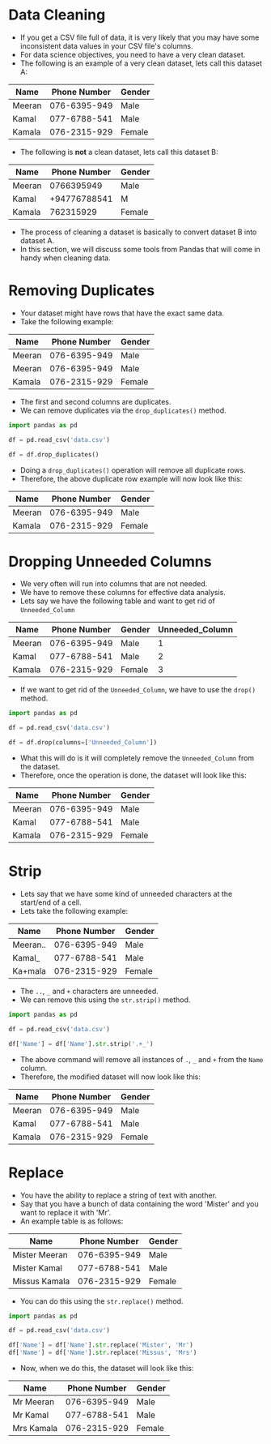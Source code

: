 # Data Cleaning
+ If you get a CSV file full of data, it is very likely that you may have some inconsistent data values in your CSV file's columns.
+ For data science objectives, you need to have a very clean dataset.
+ The following is an example of a very clean dataset, lets call this dataset A:

| Name      | Phone Number  | Gender    |
|-----------|---------------|-----------|
| Meeran    | 076-6395-949  | Male      |
| Kamal     | 077-6788-541  | Male      |
| Kamala    | 076-2315-929  | Female    |

+ The following is **not** a clean dataset, lets call this dataset B:

| Name      | Phone Number  | Gender    |
|-----------|---------------|-----------|
| Meeran    | 0766395949    | Male      |
| Kamal     | +94776788541  | M         |
| Kamala    | 762315929     | Female    |

+ The process of cleaning a dataset is basically to convert dataset B into dataset A.
+ In this section, we will discuss some tools from Pandas that will come in handy when cleaning data.

# Removing Duplicates
+ Your dataset might have rows that have the exact same data.
+ Take the following example:

| Name      | Phone Number  | Gender    |
|-----------|---------------|-----------|
| Meeran    | 076-6395-949  | Male      |
| Meeran    | 076-6395-949  | Male      |
| Kamala    | 076-2315-929  | Female    |

+ The first and second columns are duplicates.
+ We can remove duplicates via the `drop_duplicates()` method.
```python
import pandas as pd

df = pd.read_csv('data.csv')

df = df.drop_duplicates()
```

+ Doing a `drop_duplicates()` operation will remove all duplicate rows.
+ Therefore, the above duplicate row example will now look like this:

| Name      | Phone Number  | Gender    |
|-----------|---------------|-----------|
| Meeran    | 076-6395-949  | Male      |
| Kamala    | 076-2315-929  | Female    |

# Dropping Unneeded Columns
+ We very often will run into columns that are not needed.
+ We have to remove these columns for effective data analysis.
+ Lets say we have the following table and want to get rid of `Unneeded_Column`

| Name      | Phone Number  | Gender    | Unneeded_Column |
|-----------|---------------|-----------|-----------------|
| Meeran    | 076-6395-949  | Male      | 1               |
| Kamal     | 077-6788-541  | Male      | 2               |
| Kamala    | 076-2315-929  | Female    | 3               |

+ If we want to get rid of the `Unneeded_Column`, we have to use the `drop()` method.
```python
import pandas as pd

df = pd.read_csv('data.csv')

df = df.drop(columns=['Unneeded_Column'])
```

+ What this will do is it will completely remove the `Unneeded_Column` from the dataset.
+ Therefore, once the operation is done, the dataset will look like this:

| Name      | Phone Number  | Gender    |
|-----------|---------------|-----------|
| Meeran    | 076-6395-949  | Male      |
| Kamal     | 077-6788-541  | Male      |
| Kamala    | 076-2315-929  | Female    |

# Strip
+ Lets say that we have some kind of unneeded characters at the start/end of a cell.
+ Lets take the following example:

| Name      | Phone Number  | Gender    |
|-----------|---------------|-----------|
| Meeran..  | 076-6395-949  | Male      |
| Kamal_    | 077-6788-541  | Male      |
| Ka+mala   | 076-2315-929  | Female    |

+ The `..`, `_` and `+` characters are unneeded.
+ We can remove this using the `str.strip()` method.
```python
import pandas as pd

df = pd.read_csv('data.csv')

df['Name'] = df['Name'].str.strip('.+_')
```

+ The above command will remove all instances of `.`, `_` and `+` from the `Name` column.
+ Therefore, the modified dataset will now look like this:

| Name      | Phone Number  | Gender    |
|-----------|---------------|-----------|
| Meeran    | 076-6395-949  | Male      |
| Kamal     | 077-6788-541  | Male      |
| Kamala    | 076-2315-929  | Female    |

# Replace
+ You have the ability to replace a string of text with another.
+ Say that you have a bunch of data containing the word 'Mister' and you want to replace it with 'Mr'.
+ An example table is as follows:

| Name          | Phone Number  | Gender    |
|---------------|---------------|-----------|
| Mister Meeran | 076-6395-949  | Male      |
| Mister Kamal  | 077-6788-541  | Male      |
| Missus Kamala | 076-2315-929  | Female    |


+ You can do this using the `str.replace()` method.
```python
import pandas as pd

df = pd.read_csv('data.csv')

df['Name'] = df['Name'].str.replace('Mister', 'Mr')
df['Name'] = df['Name'].str.replace('Missus', 'Mrs')
```

+ Now, when we do this, the dataset will look like this:

| Name       | Phone Number  | Gender    |
|------------|---------------|-----------|
| Mr Meeran  | 076-6395-949  | Male      |
| Mr Kamal   | 077-6788-541  | Male      |
| Mrs Kamala | 076-2315-929  | Female    |
